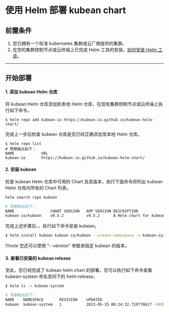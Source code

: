 # 使用 Helm 部署 kubean chart

## 前置条件

1. 您已拥有一个标准 kubernetes 集群或云厂商提供的集群。
2. 在您的集群控制节点或云终端上已完成 Helm 工具的安装。[如何安装 Helm 工具](https://helm.sh/docs/intro/install/)。

---

## 开始部署

####  1. 添加 kubean Helm 仓库

将 kubean Helm 仓库添加到本地 Helm 仓库，在现有集群控制节点或云终端上执行如下命令。

```
$ helm repo add kubean-io https://kubean-io.github.io/kubean-helm-chart/
```
完成上一步后检查 kubean 仓库是否已经正确添加至本地 Helm 仓库。

```
$ helm repo list
# 预期输出如下：
NAME          	URL
kubean-io     	https://kubean-io.github.io/kubean-helm-chart/
```

#### 2. 安装 kubean

检查 kubean Helm 仓库中可用的 Chart 及其版本，执行下面命令将列出 kubean Helm 仓库内所有的 Chart 列表。

```bash
helm search repo kubean

# 预期输出如下：
NAME            	CHART VERSION	APP VERSION	DESCRIPTION
kubean-io/kubean	v0.5.2       	v0.5.2     	A Helm chart for kubean
```

完成上述步骤后，，执行如下命令安装 kubean。

```bash
$ helm install kubean kubean-io/kubean --create-namespace -n kubean-system
```

!!!note
    您还可以使用 "--version" 参数来指定 kubean 的版本。

#### 3. 查看已安装的 kubean release

至此，您已经完成了 kubean helm chart 的部署，您可以执行如下命令查看 kubean-system 命名空间下的 helm release。

```bash
$ helm ls -n kubean-system

# 预期输出如下：
NAME  	NAMESPACE    	REVISION	UPDATED                                  	STATUS  	CHART            	APP VERSION
kubean	kubean-system	1       	2023-05-15 00:24:32.719770617 -0400 -0400	deployed	kubean-v0.4.9-rc1	v0.4.9-rc1

```